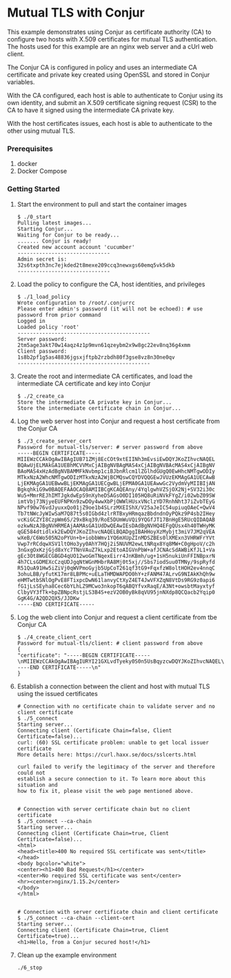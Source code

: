 # Mutual TLS with Conjur

This example demonstrates using Conjur as certificate authority (CA) to configure
two hosts with X.509 certificates for mutual TLS authentication. The hosts
used for this example are an nginx web server and a cUrl web client.

The Conjur CA is configured in policy and uses an intermediate CA certificate
and private key created using OpenSSL and stored in Conjur variables.

With the CA configured, each host is able to authenticate to Conjur using
its own identity, and  submit an X.509 certificate signing request (CSR)
to the CA to have it signed using the intermediate CA private key.

With the host certificates issues, each host is able to authenticate to the
other using mutual TLS.

### Prerequisites

1. docker
2. Docker Compose

### Getting Started

1. Start the environment to pull and start the container images
    ```sh-session
    $ ./0_start
    Pulling latest images...
    Starting Conjur...
    Waiting for Conjur to be ready...
    ....... Conjur is ready!
    Created new account account 'cucumber'
    ------------------------------
    Admin secret is: 32s6txpth3nc7ejkded2t8mexe209ccq3newxgs60emq5vk5dkb
    ------------------------------
    ```

2. Load the policy to configure the CA, host identities, and privileges
    ```sh-session
    $ ./1_load_policy
    Wrote configuration to /root/.conjurrc
    Please enter admin's password (it will not be echoed): # use password from prior command
    Logged in
    Loaded policy 'root'
    -------------------------------------------
    Server password: 2tm5age3akt70w14aqz4z1p9mvn61qzeybm2x9w8gc22ev8nq36g4xmm
    Client password: 1s8b2pf1g5as48836jgsxjftpb2rzbdh80f3gse8vz8n30ne0qv
    -------------------------------------------
    ```

3. Create the root and intermediate CA certificates, and load the intermediate
  CA certificate and key into Conjur
    ```sh-session
    $ ./2_create_ca
    Store the intermediate CA private key in Conjur...
    Store the intermediate certificate chain in Conjur...
    ```

4. Log the web server host into Conjur and request a host certificate from the
  Conjur CA
    ```sh-session
    $ ./3_create_server_cert
    Password for mutual-tls/server: # server password from above
    -----BEGIN CERTIFICATE-----
    MIIEWzCCAkOgAwIBAgIUB71ZMj8EcCOt9xtEIINh3mEvsiEwDQYJKoZIhvcNAQEL
    BQAwUjELMAkGA1UEBhMCVVMxCjAIBgNVBAgMAS4xCjAIBgNVBAcMAS4xCjAIBgNV
    BAoMAS4xHzAdBgNVBAMMFkNvbmp1ciBJbnRlcm1lZGlhdGUgQ0EwHhcNMTgwODIy
    MTkxNzA2WhcNMTgwODIzMTkxNzA2WjBCMQswCQYDVQQGEwJVUzEKMAgGA1UECAwB
    LjEKMAgGA1UEBwwBLjEKMAgGA1UECgwBLjEPMA0GA1UEAwwGc2VydmVyMIIBIjAN
    BgkqhkiG9w0BAQEFAAOCAQ8AMIIBCgKCAQEAny/4YqlgwhVZSjOX2Nj+SV32i30c
    Wu5+MmrREJhIMTJgkdwEpS9nXyheDSAGsO0DI105HQ8uRiNVkFYgZ/i02wbZ09SW
    imtVbj73NjyeEUFNPKn9zwDOy4wwXbPjOWWlHUsxVNclzYD7RnhNht37iZvbTEyG
    NPvf90w76vdJyuxxQo01jZ9oe1b4SLrzMXEIShX/V25aJeIC54upiuqOAeC+QwV4
    Tb7tNWcJyWIwSaM7Q87t5s0IGbd4zlrRTBxyHRmqazBbdndnOyPQkz9P4sb2IHey
    vcKiGCZYI8CzpWm6S/29xBkq39/RoE5DUmWuVQi9YQGfJT17BnHgE5RUcQIDAQAB
    ozkwNzAJBgNVHRMEAjAAMAsGA1UdDwQEAwIEsDAdBgNVHQ4EFgQUsx4h40TWHyMK
    qGE584dtidlxk2EwDQYJKoZIhvcNAQELBQADggIBAHHoyXzMybjt3miV7JM2qVEA
    wXeB/C6Wo505N2oPYUn+b+iobbWmv1YQ6mXUpZInMDSZBEs0lXMExn3VHRWFrYVt
    Vwp7rRCdqwXSV1ltOHo3yy0AhY7HQj2i5NUVM2ewLtNRqx8Yq8MW+C0gHpoV/c2h
    3nGxgOxKzjGjd8xYc7TNnVAuZ7kLxp2EtoAIGVnPbW+afJCNAcSdAWBiKfJL1+Va
    gEc3Ot8WGECGBGD4qUO12woGmTNqexEirr4JnKBmh/ug+1sH5nukiUnFFINBpxrN
    4h7CLsGDMEXcCzqUDJgqNtWGnMHbrRA8Mj0t5xj//Sbs7iodSuu0TMNy/9spRyfd
    R51QuA91Hw5iZiVj0qWVPmoGyjb5UpCoT261qf3tG9+FqxfzW8oltHOH2ev4nnqC
    3ohuLBB/yfutK17mr8LBPMc+uELaTHMDWAPDO0hY+zFANM47ALrvG9NIAkKhQh9w
    eHMTwtbSNlOgPvE8FTixpcDwN61lanvyCtXyZ4ET4JwVFXZqN8VtDs9RG9z0api6
    fG1jLsSEyha8Cec6bYLhLZ9MCwo3nkopT6qABQYfvxRaqE/A3Nt+owsbtMayxtyf
    ClbyVY3fTk+bpZBNpcRstjLS3B4S+ezV2OB0yBk8qVU95jnNXdp8QCQacb2Yqip0
    GgK4G/A2QD2QX5/JJDKw
    -----END CERTIFICATE-----
    ```

5. Log the web client into Conjur and request a client certificate from tbe
  Conjur CA
    ```sh-session
    $ ./4_create_client_cert
    Password for mutual-tls/client: # client password from above
    {
    "certificate": "-----BEGIN CERTIFICATE-----\nMIIEWzCCAkOgAwIBAgIURYI21GXLvdTyeky0S0n5UsBqyzcwDQYJKoZIhvcNAQEL\nBQAwUjELMAkGA1UEBhMCVVMxCjAIBgNVBAgMAS4xCjAIBgNVBAcMAS4xCjAIBgNV\nBAoMAS4xHzAdBgNVBAMMFkNvbmp1ciBJbnRlcm1lZGlhdGUgQ0EwHhcNMTgwODIy\nMTkxNzQ3WhcNMTgwODIzMTkxNzQ3WjBCMQswCQYDVQQGEwJVUzEKMAgGA1UECAwB\nLjEKMAgGA1UEBwwBLjEKMAgGA1UECgwBLjEPMA0GA1UEAwwGY2xpZW50MIIBIjAN\nBgkqhkiG9w0BAQEFAAOCAQ8AMIIBCgKCAQEA3RD53ArA+/Xp01JudfFrPJL8aJA0\ni/Q+tyVcz6AuQ8YGBKTvX1bR5hajAKJj8Ceh/eBgcqKBPVkAxHRD4KU1zoWNxTzo\nX2bWtAWF3/n4En2eWKsVmUa+rcGbvsNtvumGC4COBFcSakfoz3lC2l6R3r/k/XmY\nIgCkGTJQ4UEYdXKIh28TBevegCd1sjOzY4Hm9VM5wX7I6uMbhNQjD+sqDaywWrdL\neM65efXgxe9wcco52zjdEnP1OESF/Yvt2PHmjRCnkrUHZsSDCa324ZWsVbk7vyqm\nc6mGh7EsKiPrqJM16FyyWjo3CsqJbMTj7FjT2JFk4DGurgG7qm0Z6/ifMQIDAQAB\nozkwNzAJBgNVHRMEAjAAMAsGA1UdDwQEAwIEsDAdBgNVHQ4EFgQU/vRh/m1mk3Zj\n/dWZx4vxbCrDW+YwDQYJKoZIhvcNAQELBQADggIBALBbB+TFNpaXpXrYqEPrXIaO\nLqo+RHFRHD6GcKivvYi8P2M2S4dTEWw2JVwLtn/KWsBWBfpDWuMmd/LddIm/VcU0\nOpSsJK8HfVABEMMuEJPV3zZi2esb/zkDa3l+j2mj+AOIdmaKZYE5ig8JUN9jE7wq\nzv6GSfNWEoEzYsdqB+DMymO61viwh334hCejA9St1F5uxqb8dszCqevZbpCJR78G\n5zuqXmJRHlL08tK+hsICQakEqZbvYG8BkcjVkmSyMCAnTcsiqcvYZZlicpyY6akf\nQndbU3ASXjC2+XCrL2QAX8NyPPDgci7cLJKCeKh0MRCDoE+9iCp3xPF24fSW+xPR\nUGySBHSA5bHBCocOoO6aTZvt6yKzDWsTCzPSWcP4CKfx5odsF44CI30Qxq5eJzdO\nF07BQ8FNGlVC6nIn53LXDBytZjtGFzCJ6rEc3f19BtKojZlS42+6ZRR2r9gQ/3rR\ncDeG+5sYB9+Kqz/hZZpdbZzFD6SIJttAlwdvrUQVCmCmNdGaKdnV7nHxLrtQb7Mu\nyCIDVstROyxukDi2w//NeH8a3XOaKeg6SwLqO4KsgltKvqygwI1+HVn21DaqS1+o\n45WVDQekW2cUaX+R57sLXfoaQBkP6EK48mvA1zoWY4MNDcS1UTRVtvZaxhyId9hj\nKfNGS61ysUORIt87m7AR\n-----END CERTIFICATE-----\n"
    }
    ```

6. Establish a connection between the client and host with mutual TLS using
  the issued certificates
    ```sh-session
    # Connection with no certificate chain to validate server and no client certificate
    $ ./5_connect
    Starting server...
    Connecting client (Certificate Chain=false, Client Certificate=false)...
    curl: (60) SSL certificate problem: unable to get local issuer certificate
    More details here: https://curl.haxx.se/docs/sslcerts.html

    curl failed to verify the legitimacy of the server and therefore could not
    establish a secure connection to it. To learn more about this situation and
    how to fix it, please visit the web page mentioned above.


    # Connection with server certificate chain but no client certificate
    $ ./5_connect --ca-chain
    Starting server...
    Connecting client (Certificate Chain=true, Client Certificate=false)...
    <html>
    <head><title>400 No required SSL certificate was sent</title></head>
    <body bgcolor="white">
    <center><h1>400 Bad Request</h1></center>
    <center>No required SSL certificate was sent</center>
    <hr><center>nginx/1.15.2</center>
    </body>
    </html>


    # Connection with server certificate chain and client certificate
    $ ./5_connect --ca-chain --client-cert
    Starting server...
    Connecting client (Certificate Chain=true, Client Certificate=true)...
    <h1>Hello, from a Conjur secured host!</h1>
    ```

7. Clean up the example environment
    ```sh-session
    ./6_stop
    ```
